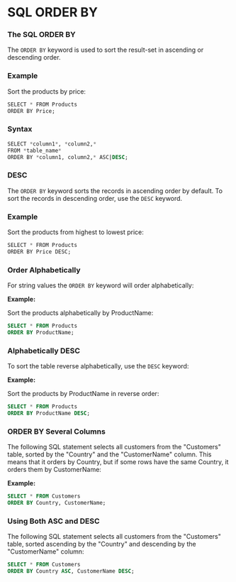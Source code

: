 # SQL ORDER BY

### The SQL ORDER BY

The `ORDER BY` keyword is used to sort the result-set in ascending or descending order.

### Example

Sort the products by price:

```sql
SELECT * FROM Products
ORDER BY Price;
```

### Syntax

```sql
SELECT *column1*, *column2,*
FROM *table_name*
ORDER BY *column1, column2,* ASC|DESC;
```

### DESC

The `ORDER BY` keyword sorts the records in ascending order by default. To sort the records in descending order, use the `DESC` keyword.

### Example

Sort the products from highest to lowest price:

```sql
SELECT * FROM Products
ORDER BY Price DESC;
```

### Order Alphabetically

For string values the `ORDER BY` keyword will order alphabetically:

**Example:**

Sort the products alphabetically by ProductName:

```sql
SELECT * FROM Products
ORDER BY ProductName;
```

### Alphabetically DESC

To sort the table reverse alphabetically, use the `DESC` keyword:

**Example:**

Sort the products by ProductName in reverse order:

```sql
SELECT * FROM Products
ORDER BY ProductName DESC;
```

### ORDER BY Several Columns

The following SQL statement selects all customers from the "Customers" table, sorted by the "Country" and the "CustomerName" column. This means that it orders by Country, but if some rows have the same Country, it orders them by CustomerName:

**Example:**

```sql
SELECT * FROM Customers
ORDER BY Country, CustomerName;
```

### Using Both ASC and DESC

The following SQL statement selects all customers from the "Customers" table, sorted ascending by the "Country" and descending by the "CustomerName" column:

```sql
SELECT * FROM Customers
ORDER BY Country ASC, CustomerName DESC;
```
